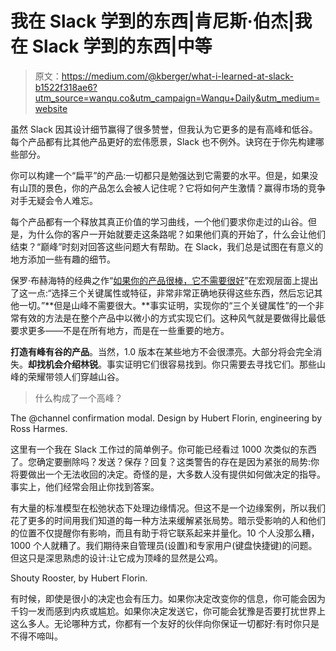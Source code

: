 # 我在 Slack 学到的东西|肯尼斯·伯杰|我在 Slack 学到的东西|中等

> 原文：<https://medium.com/@kberger/what-i-learned-at-slack-b1522f318ae6?utm_source=wanqu.co&utm_campaign=Wanqu+Daily&utm_medium=website>

虽然 Slack 因其设计细节赢得了很多赞誉，但我认为它更多的是有高峰和低谷。每个产品都有比其他产品更好的宏伟愿景，Slack 也不例外。诀窍在于你先构建哪些部分。

你可以构建一个“扁平”的产品:一切都只是勉强达到它需要的水平。但是，如果没有山顶的景色，你的产品怎么会被人记住呢？它将如何产生激情？赢得市场的竞争对手无疑会令人难忘。

每个产品都有一个释放其真正价值的学习曲线，一个他们要求你走过的山谷。但是，为什么你的客户一开始就要走这条路呢？如果他们真的开始了，什么会让他们结束？“巅峰”时刻对回答这些问题大有帮助。在 Slack，我们总是试图在有意义的地方添加一些有趣的细节。

保罗·布赫海特的经典之作“[如果你的产品很棒，它不需要很好](http://paulbuchheit.blogspot.com/2010/02/if-your-product-is-great-it-doesnt-need.html)”在宏观层面上提出了这一点:“选择三个关键属性或特征，非常非常正确地获得这些东西，然后忘记其他一切。”**但是山峰不需要很大。**事实证明，实现你的“三个关键属性”的一个非常有效的方法是在整个产品中以微小的方式实现它们。这种风气就是要做得比最低要求更多——不是在所有地方，而是在一些重要的地方。

**打造有峰有谷的产品**。当然，1.0 版本在某些地方不会很漂亮。大部分将会完全消失。**却找机会介绍林锐**。事实证明它们很容易找到。你只需要去寻找它们。那些山峰的荣耀带领人们穿越山谷。

> 什么构成了一个高峰？



The @channel confirmation modal. Design by Hubert Florin, engineering by Ross Harmes.



这里有一个我在 Slack 工作过的简单例子。你可能已经看过 1000 次类似的东西了。您确定要删除吗？发送？保存？回复？这类警告的存在是因为紧张的局势:你将要做出一个无法收回的决定。奇怪的是，大多数人没有提供如何做决定的指导。事实上，他们经常会阻止你找到答案。

有大量的标准模型在松弛状态下处理边缘情况。但这不是一个边缘案例，所以我们花了更多的时间用我们知道的每一种方法来缓解紧张局势。暗示受影响的人和他们的位置不仅提醒你有影响，而且有助于将它联系起来并量化。10 个人没那么糟，1000 个人就糟了。我们期待来自管理员(设置)和专家用户(键盘快捷键)的问题。但这只是深思熟虑的设计:让它成为顶峰的显然是公鸡。



Shouty Rooster, by Hubert Florin.



有时候，即使是很小的决定也会有压力。如果你决定改变你的信息，你可能会因为千钧一发而感到内疚或尴尬。如果你决定发送它，你可能会犹豫是否要打扰世界上这么多人。无论哪种方式，你都有一个友好的伙伴向你保证一切都好:有时你只是不得不啼叫。